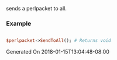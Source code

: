 sends a perlpacket to all.
### Example

```perl

$perlpacket->SendToAll(); # Returns void
```


Generated On 2018-01-15T13:04:48-08:00